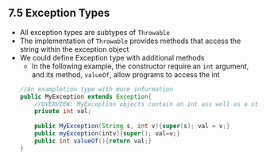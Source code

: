 7.5 Exception Types
-----

- All exception types are subtypes of `Throwable`
- The implementation of `Throwable` provides methods that access the string within the exception object
- We could define Exception type with additional methods 
	- In the following example, the constructor require an `int` argument, and its method, `valueOf`, allow programs to access the int
	``` java
	//An exampletion type with more information
	public MyException extends Exception{
		//OVERVIEW: MyException objects contain an int ass well as a string
		private int val;
		
		public MyException(String s, int v){super(s); val = v;}
		public myException(intv){super(); val=v;}
		public int valueOf(){return val;}
	}
	```